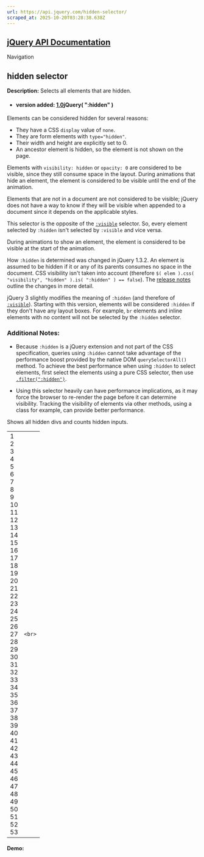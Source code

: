 ```yaml
---
url: https://api.jquery.com/hidden-selector/
scraped_at: 2025-10-20T03:28:38.638Z
---
```


## [jQuery API Documentation](https://jquery.com/ "jQuery API Documentation")

Navigation

## hidden selector

**Description:** Selects all elements that are hidden.

- #### version added: [1.0](https://api.jquery.com/category/version/1.0/)jQuery( ":hidden" )


Elements can be considered hidden for several reasons:

- They have a CSS `display` value of `none`.
- They are form elements with `type="hidden"`.
- Their width and height are explicitly set to 0.
- An ancestor element is hidden, so the element is not shown on the page.

Elements with `visibility: hidden` or `opacity: 0` are considered to be visible, since they still consume space in the layout. During animations that hide an element, the element is considered to be visible until the end of the animation.

Elements that are not in a document are not considered to be visible; jQuery does not have a way to know if they will be visible when appended to a document since it depends on the applicable styles.

This selector is the opposite of the [`:visible`](https://api.jquery.com/visible-selector/) selector. So, every element selected by `:hidden` isn't selected by `:visible` and vice versa.

During animations to show an element, the element is considered to be visible at the start of the animation.

How `:hidden` is determined was changed in jQuery 1.3.2. An element is assumed to be hidden if it or any of its parents consumes no space in the document. CSS visibility isn't taken into account (therefore `$( elem ).css( "visibility", "hidden" ).is( ":hidden" ) == false`). The [release notes](https://blog.jquery.com/2009/02/20/jquery-1-3-2-released/) outline the changes in more detail.

jQuery 3 slightly modifies the meaning of `:hidden` (and therefore of [`:visible`](https://api.jquery.com/visible-selector/)). Starting with this version, elements will be considered `:hidden` if they don't have any layout boxes. For example, `br` elements and inline elements with no content will not be selected by the `:hidden` selector.

### Additional Notes:

- Because `:hidden` is a jQuery extension and not part of the CSS specification, queries using `:hidden` cannot take advantage of the performance boost provided by the native DOM `querySelectorAll()` method. To achieve the best performance when using `:hidden` to select elements, first select the elements using a pure CSS selector, then use [`.filter(":hidden")`](https://api.jquery.com/filter/).

- Using this selector heavily can have performance implications, as it may force the browser to re-render the page before it can determine visibility. Tracking the visibility of elements via other methods, using a class for example, can provide better performance.


Shows all hidden divs and counts hidden inputs.

|     |     |
| --- | --- |
| 1<br>2<br>3<br>4<br>5<br>6<br>7<br>8<br>9<br>10<br>11<br>12<br>13<br>14<br>15<br>16<br>17<br>18<br>19<br>20<br>21<br>22<br>23<br>24<br>25<br>26<br>27<br>28<br>29<br>30<br>31<br>32<br>33<br>34<br>35<br>36<br>37<br>38<br>39<br>40<br>41<br>42<br>43<br>44<br>45<br>46<br>47<br>48<br>49<br>50<br>51<br>52<br>53 | ```<br>``` |

#### Demo: